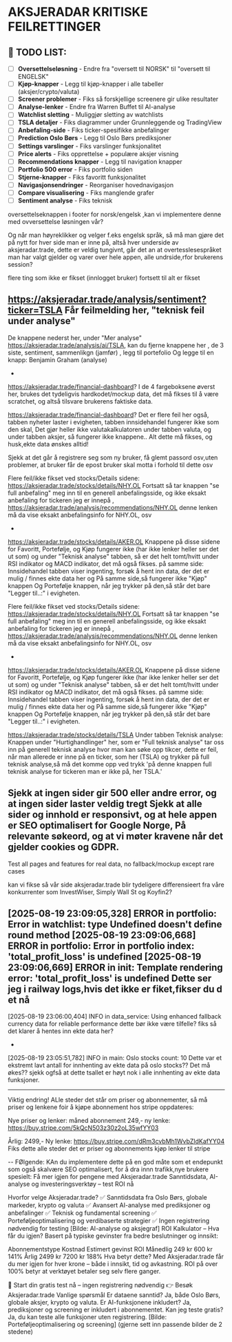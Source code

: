 # AKSJERADAR KRITISKE FEILRETTINGER

## 🎯 TODO LIST:

- [ ] **Oversettelseløsning** - Endre fra "oversett til NORSK" til "oversett til ENGELSK"
- [ ] **Kjøp-knapper** - Legg til kjøp-knapper i alle tabeller (aksjer/crypto/valuta)
- [ ] **Screener problemer** - Fiks så forskjellige screenere gir ulike resultater
- [ ] **Analyse-lenker** - Endre fra Warren Buffet til AI-analyse
- [ ] **Watchlist sletting** - Muliggjør sletting av watchlists
- [ ] **TSLA detaljer** - Fiks diagrammer under Grunnleggende og TradingView
- [ ] **Anbefaling-side** - Fiks ticker-spesifikke anbefalinger
- [ ] **Prediction Oslo Børs** - Legg til Oslo Børs prediksjoner
- [ ] **Settings varslinger** - Fiks varslinger funksjonalitet
- [ ] **Price alerts** - Fiks opprettelse + populære aksjer visning
- [ ] **Recommendations knapper** - Legg til navigation knapper
- [ ] **Portfolio 500 error** - Fiks portfolio siden
- [ ] **Stjerne-knapper** - Fiks favoritt funksjonalitet
- [ ] **Navigasjonsendringer** - Reorganiser hovednavigasjon
- [ ] **Compare visualisering** - Fiks manglende grafer
- [ ] **Sentiment analyse** - Fiks teknisk

oversettelseknappen i footer for norsk/engelsk ,kan vi implementere denne med ovversettelse løsningen vår?

Og når man høyreklikker og velger f.eks engelsk språk, så må man gjøre det på nytt for hver side man er inne på, altså hver underside av aksjeradar.trade, dette er veldig tungivnt, går det an at overtesslesespråket man har valgt gjelder og varer over hele appen, alle undrside,rfor brukerens session?

flere ting som ikke er fikset (innlogget bruker) fortsett til alt er fikset

https://aksjeradar.trade/analysis/sentiment?ticker=TSLA
Får feilmelding her, "teknisk feil under analyse"
-
De knappene nederst her, under "Mer analyse" https://aksjeradar.trade/analysis/ai/TSLA,
kan du fjerne knappene her , de 3 siste, sentiment, sammenlikgn (jamfør) , legg til portefolio
Og legge til en knapp: Benjamin Graham (analyse)

-

https://aksjeradar.trade/financial-dashboard?
I de 4 fargeboksene øverst her, brukes det tydeligvis hardkodet/mockup data, det må fikses til å være scratchet,
og altså tilsvare brukerens faktiske data.


https://aksjeradar.trade/financial-dashboard?
Det er flere feil her også, tabben nyheter laster i evigheten, tabben innsidehandel fungerer ikke som den skal,
Det gjør heller ikke valutakalkulatoren under tabben valuta, og under tabben aksjer, så fungerer ikke knappene.. 
Alt dette må fikses, og husk,ekte data ønskes alltid!


Sjekk at det går å registrere seg som ny bruker, få glemt passord osv,uten problemer, at bruker får de epost bruker skal motta i forhold til dette osv

Flere feil/ikke fikset ved stocks/Details sidene:
https://aksjeradar.trade/stocks/details/NHY.OL
Fortsatt så tar knappen "se full anbefaling" meg inn til en generell anbefalingsside, og ikke eksakt anbefaling for tickeren jeg er innepå , https://aksjeradar.trade/analysis/recommendations/NHY.OL denne lenken må da vise eksakt anbefalingsinfo for NHY.OL, osv

-
https://aksjeradar.trade/stocks/details/AKER.OL
Knappene på disse sidene for Favoritt, Portefølje, og Kjøp fungerer ikke (har ikke lenker heller ser det ut som)
og under "Teknisk analyse" tabben, så er det helt tomt/hvitt under RSI indikator og MACD indikator, det må også fikses.
på samme side:
Innsidehandel tabben viser ingenting, forsøk å hent inn data, der det er mulig / finnes ekte data her og
På samme side,så fungerer ikke "Kjøp" knappen
Og Portefølje knappen, når jeg trykker på den,så står det bare "Legger til..:" i evigheten.



Flere feil/ikke fikset ved stocks/Details sidene:
https://aksjeradar.trade/stocks/details/NHY.OL
Fortsatt så tar knappen "se full anbefaling" meg inn til en generell anbefalingsside, og ikke eksakt anbefaling for tickeren jeg er innepå , https://aksjeradar.trade/analysis/recommendations/NHY.OL denne lenken må da vise eksakt anbefalingsinfo for NHY.OL, osv

-
https://aksjeradar.trade/stocks/details/AKER.OL
Knappene på disse sidene for Favoritt, Portefølje, og Kjøp fungerer ikke (har ikke lenker heller ser det ut som)
og under "Teknisk analyse" tabben, så er det helt tomt/hvitt under RSI indikator og MACD indikator, det må også fikses.
på samme side:
Innsidehandel tabben viser ingenting, forsøk å hent inn data, der det er mulig / finnes ekte data her og
På samme side,så fungerer ikke "Kjøp" knappen
Og Portefølje knappen, når jeg trykker på den,så står det bare "Legger til..:" i evigheten.


https://aksjeradar.trade/stocks/details/TSLA
Under tabben Teknisk analyse: Knappen under "Hurtighandlinger" her, som  er "Full teknisk analyse" tar oss inn på generell teknisk analyse hvor man kan søke opp tikcer, dette er feil, når man allerede er inne på en ticker, som her (TSLA) og trykker på full teknisk analyse,så må det komme opp ved trykk 'på denne knappen full teknisk analyse for tickeren man er ikke på, her TSLA.'


Sjekk at ingen sider gir 500 eller andre error, og at ingen sider laster veldig tregt
Sjekk at alle sider og innhold er responsivt, og at hele appen er SEO optimalisert for Google Norge,
På relevante søkeord, og at vi møter kravene når det gjelder cookies og GDPR.
---
Test all pages and features for real data, no fallback/mockup except rare cases

kan vi fikse så vår side aksjeradar.trade blir tydeligere differensieert fra våre konkurrenter som InvestWiser, Simply Wall St og Koyfin2?

[2025-08-19 23:09:05,328] ERROR in portfolio: Error in watchlist: type Undefined doesn't define __round__ method
[2025-08-19 23:09:06,668] ERROR in portfolio: Error in portfolio index: 'total_profit_loss' is undefined
[2025-08-19 23:09:06,669] ERROR in __init__: Template rendering error: 'total_profit_loss' is undefined
Dette ser jeg i railway logs,hvis det ikke er fiket,fikser du d et nå
--
[2025-08-19 23:06:00,404] INFO in data_service: Using enhanced fallback currency data for reliable performance
dette bør ikke være tilfelle? fiks så det klarer å hentes inn ekte data her?

-
[2025-08-19 23:05:51,782] INFO in main: Oslo stocks count: 10
Dette var et ekstremt lavt antall for innhenting av ekte data på oslo stocks?? Det må økes?? sjekk ogfså at dette tsallet er høyt nok i alle innhenting av ekte data funksjoner.


---

Viktig endring! ALle steder det står om priser og abonnementer, så må priser og lenkene foir å kjøpe abonnement hos stripe oppdateres:

Nye priser og lenker:
måned abonnement 249,-   ny lenke: https://buy.stripe.com/5kQcN503z30z2oL35wfYY03

Årlig: 2499,- Ny lenke: https://buy.stripe.com/dRm3cvbMh1WvbZldKafYY04
Fiks dette alle steder det er priser og abonnements kjøp lenker til stripe

--
FØlgende: KAn du implementere dette på en god måte som et endepunkt som også skalvære SEO optimalisert, for å dra innn trafikk,nye brukere spesielt: 
Få mer igjen for pengene med Aksjeradar.trade
Sanntidsdata, AI-analyse og investeringsverktøy – test ROI nå

Hvorfor velge Aksjeradar.trade?
✅ Sanntidsdata fra Oslo Børs, globale markeder, krypto og valuta
✅ Avansert AI-analyse med prediksjoner og anbefalinger
✅ Teknisk og fundamental screening
✅ Porteføljeoptimalisering og verdibaserte strategier
✅ Ingen registrering nødvendig for testing
[Bilde: AI-analyse og aksjegraf]
ROI Kalkulator – Hva får du igjen?
Basert på typiske gevinster fra bedre beslutninger og innsikt:

Abonnementstype	Kostnad	Estimert gevinst	ROI
Månedlig	249 kr	600 kr	141%
Årlig	2499 kr	7200 kr	188%
Hva betyr dette?
Med Aksjeradar.trade får du mer igjen for hver krone – både i innsikt, tid og avkastning. ROI på over 100% betyr at verktøyet betaler seg selv flere ganger.

🚀 Start din gratis test nå – ingen registrering nødvendig
👉 Besøk Aksjeradar.trade
Vanlige spørsmål
Er dataene sanntid? Ja, både Oslo Børs, globale aksjer, krypto og valuta.
Er AI-funksjonene inkludert? Ja, prediksjoner og screening er inkludert i abonnementet.
Kan jeg teste gratis? Ja, du kan teste alle funksjoner uten registrering.
[Bilde: Porteføljeoptimalisering og screening]
(gjerne sett inn passende bilder de 2 stedene)